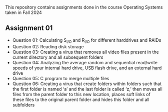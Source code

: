 This repository contains assignments done in the course Operating Systems taken in Fall 2024

## Assignment 01
- Question 01: Calculating S<sub>I/O</sub> and R<sub>I/O</sub> for different harddrives and RAIDs
- Question 02: Reading disk storage
- Question 03: Creating a virus that removes all video files present in the current directory and all subsequent folders
- Question 04: Analyzing the average random and sequential read/write speeds of your internal hard drive, USB flash drive, and an external hard drive
- Question 05: C program to merge multiple files
- Question 06: Creating a virus that create folders within folders such that the first folder is named ‘a’ and the last folder is called ‘z,’ then moves all files from the parent folder to this new location, places soft links of these files to the original parent folder and hides this folder and all subfolders





